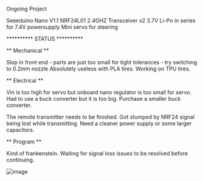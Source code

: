 Ongoing Project

Seeeduino Nano V1.1
NRF24L01 2.4GHZ Transceiver
x2 3.7V Li-Po in series for 7.4V powersupply
Mini servo for steering

********** STATUS **********

** Mechanical **

Slop in front end - parts are just too small for tight tolerances - try switching to 0.2mm nozzle
Absolutely useless with PLA tires. Working on TPU tires.

** Electrical **

Vin is too high for servo but onboard nano regulator is too small for servo.
Had to use a buck converter but it is too big. Purchase a smaller buck converter.

The remote transmitter needs to be finished. Got stumped by NRF24 signal being lost while transmitting.
Need a cleaner power supply or some larger capacitors.

** Program **

Kind of frankenstein. Waiting for signal loss issues to be resolved before continuing.

![image](https://github.com/FourBasic/Mini-RC-Car/assets/79863927/ee2c598b-711b-4c9c-892e-e12f4d0367b1)



